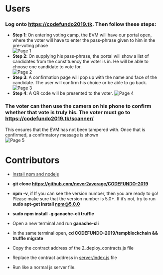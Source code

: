 # Users
### Log onto https://codefundo2019.tk. Then follow these steps:
- **Step 1**: On entering voting camp, the EVM will have our portal open, where the voter will have to enter the pass-phrase given to him in the pre-voting phase<br /> ![Page 1](https://user-images.githubusercontent.com/29022394/63441238-b8e4b400-c44e-11e9-8bcd-99385d0c05df.png)<br />
- **Step 2**: On supplying his pass-phrase, the portal will show a list of candidates from the constituency the voter is in. He will be able to choose one candidate to vote for.<br/> ![Page 2](https://user-images.githubusercontent.com/29022394/63441239-b97d4a80-c44e-11e9-9154-d200c9a06363.png)<br />
- **Step 3**: A confirmation page will pop up with the name and face of the candidate. The user will confirm his choice or be able to go back.<br/>![Page 3](https://user-images.githubusercontent.com/29022394/63441240-b97d4a80-c44e-11e9-9dc3-08aa28e2a479.png)<br/>
- **Step 4**: A QR code will be presented to the voter. ![Page 4](https://user-images.githubusercontent.com/29022394/63441241-ba15e100-c44e-11e9-80a9-ede037b2ff4b.png)
### The voter can then use the camera on his phone to confirm whether that vote is truly his. The voter must go to https://codefundo2019.tk/scanner/

This ensures that the EVM has not been tampered with. Once that is confirmed, a confirmatory message is shown<br/>![Page 5](https://user-images.githubusercontent.com/29022394/63441242-ba15e100-c44e-11e9-9304-b36d118cd6a5.png)
<br/>

# Contributors

- [Install npm and nodejs](https://docs.npmjs.com/downloading-and-installing-node-js-and-npm)

- **git clone https://github.com/never2average/CODEFUNDO-2019**

-  **npm -v**, if If you can see the version number, then you are ready to go! Please make sure that the version number is 5.0+. If it’s not, try to run **sudo apt-get install npm@5.0.0**

- **sudo npm install -g ganache-cli truffle**

- Open a new terminal and run **ganache-cli**

- In the same terminal open, **cd CODEFUNDO-2019/tempblockchain && truffle migrate**

- Copy the contract address of the 2_deploy_contracts.js file

- Replace the contract address in [server/index.js](https://github.com/never2average/CODEFUNDO-2019/tree/master/server) file

- Run like a normal js server file.
